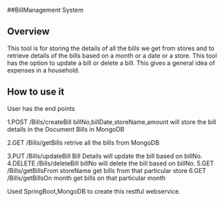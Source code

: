 
##BillManagement System
## Overview
 This tool is for storing the details of all the bills we get from stores and to retrieve details of the bills based on a month or a date
or a store. This tool has the option to update a bill or delete a bill. This gives a general idea of expenses in a household.

## How to use it

User has the end points

1.POST    /Bills/createBill  billNo,billDate,storeName,amount     will store the bill details in the Document Bills in MongoDB

2.GET  	  /Bills/getBills						retrive all the bills from MongoDB

3.PUT	    /Bills/updateBill   Bill Details 				will update the bill based on billNo.
4.DELETE  /Bills/deleteBill	billNo				will delete the bill based on billNo.
5.GET     /Bills/getBillsFrom   storeName			get bills from that particular store
6.GET	    /Bills/getBillsOn	month				get bills on that particular month



Used SpringBoot,MongoDB to create this restful webservice.
 

